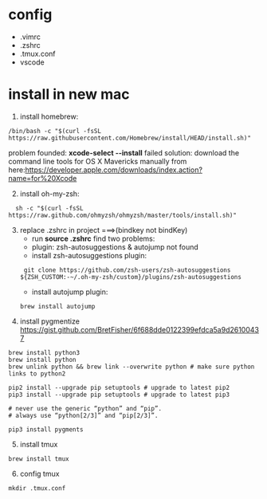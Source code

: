 # config 
- .vimrc
- .zshrc
- .tmux.conf
- vscode  

# install in new mac
1. install homebrew: 
```
/bin/bash -c "$(curl -fsSL https://raw.githubusercontent.com/Homebrew/install/HEAD/install.sh)"
```
  problem founded: __xcode-select --install__ failed 
  solution: 
   download the command line tools for OS X Mavericks manually from here:https://developer.apple.com/downloads/index.action?name=for%20Xcode
  
2. install oh-my-zsh:
```
  sh -c "$(curl -fsSL https://raw.github.com/ohmyzsh/ohmyzsh/master/tools/install.sh)"
```

3. replace .zshrc in project ===>(bindkey not bindKey)
   - run __source .zshrc__ find two problems:
   - plugin: zsh-autosuggestions & autojump not found
   - install zsh-autosuggestions plugin: 
   ```
    git clone https://github.com/zsh-users/zsh-autosuggestions ${ZSH_CUSTOM:-~/.oh-my-zsh/custom}/plugins/zsh-autosuggestions
   ```
   - install autojump plugin:
   ```
   brew install autojump
   ```
4. install pygmentize
  https://gist.github.com/BretFisher/6f688dde0122399efdca5a9d26100437
  ```
  brew install python3
  brew install python
  brew unlink python && brew link --overwrite python # make sure python links to python2

  pip2 install --upgrade pip setuptools # upgrade to latest pip2
  pip3 install --upgrade pip setuptools # upgrade to latest pip3

  # never use the generic “python” and “pip”.
  # always use “python[2/3]” and “pip[2/3]”.
  
  pip3 install pygments  
  ```
  
5. install tmux
  ```
  brew install tmux
  ```
6. config tmux
  ```
  mkdir .tmux.conf
  
  ```
   
  
